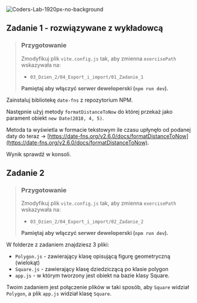 ![Coders-Lab-1920px-no-background](https://user-images.githubusercontent.com/30623667/104709394-2cabee80-571f-11eb-9518-ea6a794e558e.png)


## Zadanie 1 - rozwiązywane z wykładowcą

> ### Przygotowanie
>
> Zmodyfikuj plik `vite.config.js` tak, aby zmienna `exercisePath` wskazywała na:
>
> - `03_Dzien_2/04_Export_i_import/01_Zadanie_1`
>
> **Pamiętaj aby włączyć serwer deweloperski (`npm run dev`).**

Zainstaluj bibliotekę `date-fns` z repozytorium NPM.

Następnie użyj metody `formatDistanceToNow` do której przekaż jako parament obiekt `new Date(2018, 4, 5)`.

Metoda ta wyświetla w formacie tekstowym ile czasu upłynęło od podanej daty do teraz -> [https://date-fns.org/v2.6.0/docs/formatDistanceToNow](https://date-fns.org/v2.6.0/docs/formatDistanceToNow).

Wynik sprawdź w konsoli.


## Zadanie 2

> ### Przygotowanie
>
> Zmodyfikuj plik `vite.config.js` tak, aby zmienna `exercisePath` wskazywała na:
>
> - `03_Dzien_2/04_Export_i_import/02_Zadanie_2`
>
> **Pamiętaj aby włączyć serwer deweloperski (`npm run dev`).**

W folderze z zadaniem znajdziesz 3 pliki:

- `Polygon.js` - zawierający klasę opisującą figurę geometryczną (wielokąt)
- `Square.js` - zawierający klasę dziedziczącą po klasie polygon
- `app.js` - w którym tworzony jest obiekt na bazie klasy Square.

Twoim zadaniem jest połączenie plików w taki sposób, aby `Square` widział `Polygon`, a plik `app.js` widział klasę `Square`.

